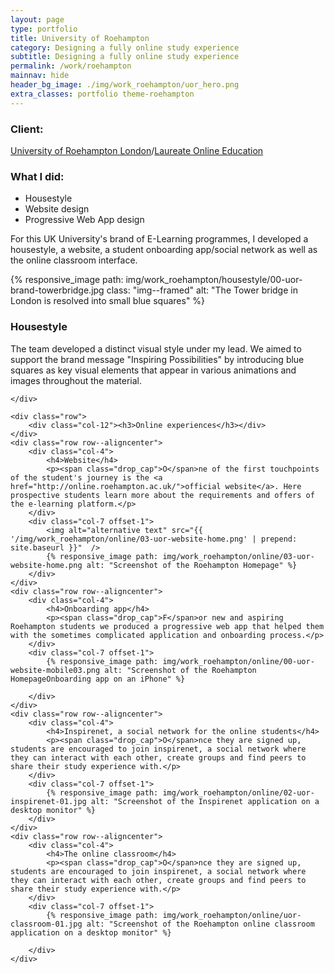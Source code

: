 ```yaml
---
layout: page
type: portfolio
title: University of Roehampton
category: Designing a fully online study experience
subtitle: Designing a fully online study experience
permalink: /work/roehampton
mainnav: hide
header_bg_image: ./img/work_roehampton/uor_hero.png
extra_classes: portfolio theme-roehampton
---
```


<div class="wrapper">
	<div class="row row--aligncenter">
		<div class="col-4">
			<div class="infobox">
				<h3>Client:</h3>
				<p><a href="#">University of Roehampton London</a>/<a href="https://laureate.net">Laureate Online Education</a></p>
				<h3>What I did:</h3>
				<ul>
					<li>Housestyle</li>
					<li>Website design</li>
					<li>Progressive Web App design</li>
				</ul>
			</div>
		</div>
		<div class="col-6 offset-1">
			<p><span class="drop_cap">F</span>or this UK University's brand of E-Learning programmes, I developed a housestyle, a website, a student onboarding app/social network as well as the online classroom interface.</p>
		</div>
	</div>
	<div class="row">	
		<div class="col-6">			
			{% responsive_image path: img/work_roehampton/housestyle/00-uor-brand-towerbridge.jpg class: "img--framed" alt: "The Tower bridge in London is resolved into small blue squares" %}
		</div>
		<div class="col-4 offset-1">
			<h3>Housestyle</h3>
			<p><span class="drop_cap">T</span>he team developed a distinct visual style under my lead. 
			We aimed to support the brand message "Inspiring Possibilities" by introducing blue squares as key visual elements that appear in various animations and images throughout the material.</p>			
		</div>

	</div>

	<div class="row">		
		<div class="col-12"><h3>Online experiences</h3></div>		
	</div>
	<div class="row row--aligncenter">
		<div class="col-4">
			<h4>Website</h4>
			<p><span class="drop_cap">O</span>ne of the first touchpoints of the student's journey is the <a href="http://online.roehampton.ac.uk/">official website</a>. Here prospective students learn more about the requirements and offers of the e-learning platform.</p> 
		</div>
		<div class="col-7 offset-1">
			<img alt="alternative text" src="{{ '/img/work_roehampton/online/03-uor-website-home.png' | prepend: site.baseurl }}"  />
			{% responsive_image path: img/work_roehampton/online/03-uor-website-home.png alt: "Screenshot of the Roehampton Homepage" %}
		</div>
	</div>
	<div class="row row--aligncenter">
		<div class="col-4">
			<h4>Onboarding app</h4>
			<p><span class="drop_cap">F</span>or new and aspiring Roehampton students we produced a progressive web app that helped them with the sometimes complicated application and onboarding process.</p>
		</div>
		<div class="col-7 offset-1">			
			{% responsive_image path: img/work_roehampton/online/00-uor-website-mobile03.png alt: "Screenshot of the Roehampton HomepageOnboarding app on an iPhone" %}
			
		</div>
	</div>
	<div class="row row--aligncenter">
		<div class="col-4">
			<h4>Inspirenet, a social network for the online students</h4>
			<p><span class="drop_cap">O</span>nce they are signed up, students are encouraged to join inspirenet, a social network where they can interact with each other, create groups and find peers to share their study experience with.</p> 
		</div>
		<div class="col-7 offset-1">			
			{% responsive_image path: img/work_roehampton/online/02-uor-inspirenet-01.jpg alt: "Screenshot of the Inspirenet application on a desktop monitor" %}
		</div>
	</div>
	<div class="row row--aligncenter">
		<div class="col-4">
			<h4>The online classroom</h4>
			<p><span class="drop_cap">O</span>nce they are signed up, students are encouraged to join inspirenet, a social network where they can interact with each other, create groups and find peers to share their study experience with.</p> 
		</div>
		<div class="col-7 offset-1">		
			{% responsive_image path: img/work_roehampton/online/uor-classroom-01.jpg alt: "Screenshot of the Roehampton online classroom application on a desktop monitor" %}
			
		</div>
	</div>
</div>